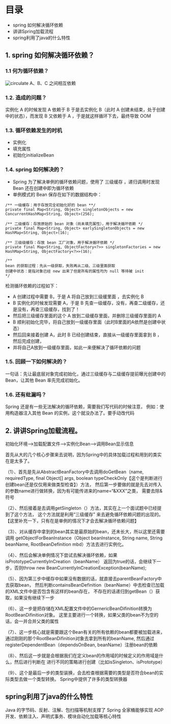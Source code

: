# 目录
-   spring 如何解决循环依赖 
-   讲讲Spring加载流程 
-   spring利用了java的什么特性


## 1. spring 如何解决循环依赖？
### 1.1 何为循环依赖？
![circulate](https://pic4.zhimg.com/v2-c64fc4eab3d14785a7d6a46a756cd1bf_b.jpg)
A、B、C 之间相互依赖
### 1.2. 造成的问题？
实例化 A 的时候发现 A 依赖于 B 于是去实例化 B（此时 A 创建未结束，处于创建中的状态），而发现 B 又依赖于 A ，于是就这样循环下去，最终导致 OOM
### 1.3. 循环依赖发生的时机
-   实例化
-   填充属性
-   初始化initializeBean

### 1.4. spring 如何解决的？
-   Spring 为了解决单例的循环依赖问题，使用了 三级缓存 ，递归调用时发现 Bean 还在创建中即为循环依赖
-   单例模式的 Bean 保存在如下的数据结构中：
``` 
/** 一级缓存：用于存放完全初始化好的 bean **/
private final Map<String, Object> singletonObjects = new ConcurrentHashMap<String, Object>(256);

/** 二级缓存：存放原始的 bean 对象（尚未填充属性），用于解决循环依赖 */
private final Map<String, Object> earlySingletonObjects = new HashMap<String, Object>(16);

/** 三级级缓存：存放 bean 工厂对象，用于解决循环依赖 */
private final Map<String, ObjectFactory<?>> singletonFactories = new HashMap<String, ObjectFactory<?>>(16);

/**
bean 的获取过程：先从一级获取，失败再从二级、三级里面获取
创建中状态：是指对象已经 new 出来了但是所有的属性均为 null 等待被 init
*/
```
检测循环依赖的过程如下：
-   A 创建过程中需要 B，于是 A 将自己放到三级缓里面  ，去实例化 B
-   B 实例化的时候发现需要 A，于是 B 先查一级缓存，没有，再查二级缓存，还是没有，再查三级缓存，找到了！
-   然后把三级缓存里面的这个 A 放到二级缓存里面，并删除三级缓存里面的 A
-   B 顺利初始化完毕，将自己放到一级缓存里面（此时B里面的A依然是创建中状态）
-   然后回来接着创建 A，此时 B 已经创建结束，直接从一级缓存里面拿到 B ，然后完成创建，
-   并将自己A放到一级缓存里面，如此一来便解决了循环依赖的问题

### 1.5. 回顾一下如何解决的？
一句话：先让最底层对象完成初始化，通过三级缓存与二级缓存提前曝光创建中的 Bean，让其他 Bean 率先完成初始化。

### 1.6. 还有纰漏吗？
Spring 还是有一些无法解决的循环依赖，需要我们写代码的时候注意，
例如：使用构造器注入其他 Bean 的实例，这个就没办法了。要手动改代码


## 2. 讲讲Spring加载流程。
初始化环境—>加载配置文件—>实例化Bean—>调用Bean显示信息

首先从大的几个核心步骤来去说明，因为Spring中的具体加载过程和用到的类实在是太多了。

（1）、首先是先从AbstractBeanFactory中去调用doGetBean（name, requiredType, 
final Object[] args, boolean typeCheckOnly【这个是判断进行创建bean还是仅仅用来做类型检查】）方法，
然后第一步要做的就是先去对传入的参数name进行做转换，因为有可能传进来的name=“&XXX”之类，
需要去除&符号

（2）、然后接着是去调用getSingleton（）方法，其实在上一个面试题中已经提到了这个方法，
这个方法就是利用“三级缓存” 来去避免循环依赖问题的出现的。
【这里补充一下，只有在是单例的情况下才会去解决循环依赖问题】

（3）、对从缓存中拿到的bean其实是最原始的bean，还未长大，所以这里还需要调用
getObjectForBeanInstance（Object beanInstance, String name, String beanName, 
RootBeanDefinition mbd）方法去进行实例化。

（4）、然后会解决单例情况下尝试去解决循环依赖，如果isPrototypeCurrentlyInCreation（beanName）
返回为true的话，会继续下一步，否则throw new BeanCurrentlyInCreationException(beanName);

（5）、因为第三步中缓存中如果没有数据的话，就直接去parentBeanFactory中去获取bean，
然后判断containsBeanDefinition（beanName）中去检查已加载的XML文件中是否包含有这样的bean存在，
不存在的话递归到getBean（）获取，如果没有继续下一步

（6）、这一步是把存储在XML配置文件中的GernericBeanDifinition转换为RootBeanDifinition对象。
这里主要进行一个转换，如果父类的bean不为空的话，会一并合并父类的属性

（7）、这一步核心就是需要跟这个Bean有关的所有依赖的bean都要被加载进来，
通过刚刚的那个RootBeanDifinition对象去拿到所有的beanName,
然后通过registerDependentBean（dependsOnBean, beanName）注册bean的依赖

（8）、然后这一步就是会根据我们在定义bean的作用域的时候定义的作用域是什么，然后进行判断在
进行不同的策略进行创建（比如isSingleton、isPrototype）

（9）、这个是最后一步的类型装换，会去检查根据需要的类型是否符合bean的实际类型去做一个类型转换。
Spring中提供了许多的类型转换器


## spring利用了java的什么特性
Java 的字节码、反射、注解、包扫描等机制支撑了 Spring 全家桶能够实现 AOP 开发、依赖注入、声明式事务、模块自动化加载等核心特性